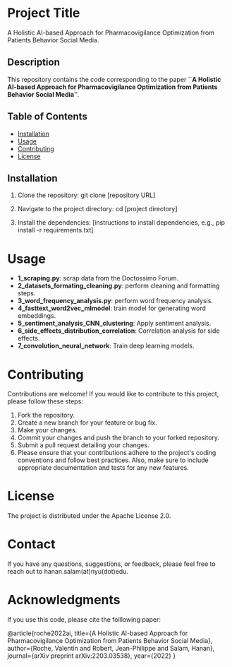 # Project Title

A Holistic AI-based Approach for Pharmacovigilance Optimization from Patients Behavior Social Media.

## Description

This repository contains the code corresponding to the paper ``**A Holistic AI-based Approach for Pharmacovigilance Optimization from Patients Behavior Social Media**''.

## Table of Contents

- [Installation](#installation)
- [Usage](#usage)
- [Contributing](#contributing)
- [License](#license)


## Installation
1. Clone the repository:
git clone [repository URL]

2. Navigate to the project directory:
cd [project directory]

3. Install the dependencies:
[instructions to install dependencies, e.g., pip install -r requirements.txt]

# Usage

- **1_scraping.py**: scrap data from the Doctossimo Forum. 
- **2_datasets_formating_cleaning.py**: perform cleaning and formatting steps.
- **3_word_frequency_analysis.py**: perform word frequency analysis.
- **4_fasttext_word2vec_mlmodel**: train model for generating word embeddings. 
- **5_sentiment_analysis_CNN_clustering**: Apply sentiment analysis. 
- **6_side_effects_distribution_correlation**: Correlation analysis for side effects. 
- **7_convolution_neural_network**: Train deep learning models. 

# Contributing

Contributions are welcome! If you would like to contribute to this project, please follow these steps:

1. Fork the repository.
2. Create a new branch for your feature or bug fix.
3. Make your changes.
4. Commit your changes and push the branch to your forked repository.
5. Submit a pull request detailing your changes.
6. Please ensure that your contributions adhere to the project's coding conventions and follow best practices. Also, make sure to include appropriate documentation and tests for any new features.

# License

The project is distributed under the Apache License 2.0. 

# Contact

If you have any questions, suggestions, or feedback, please feel free to reach out to hanan.salam(at)nyu(dot)edu.

# Acknowledgments

If you use this code, please cite the folllowing paper: 

@article{roche2022ai,
  title={A Holistic AI-based Approach for Pharmacovigilance Optimization from Patients Behavior Social Media},
  author={Roche, Valentin and Robert, Jean-Philippe and Salam, Hanan},
  journal={arXiv preprint arXiv:2203.03538},
  year={2022}
}





